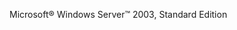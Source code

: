 <Token xmlns:xlink="http://www.w3.org/1999/xlink">Microsoft® Windows Server™ 2003, Standard Edition</Token>